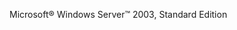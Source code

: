 <Token xmlns:xlink="http://www.w3.org/1999/xlink">Microsoft® Windows Server™ 2003, Standard Edition</Token>